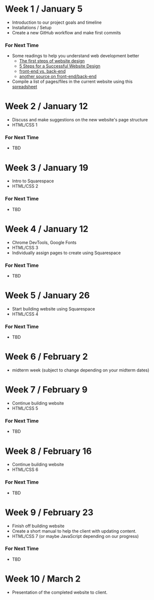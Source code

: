 # Week 1 / January 5
- Introduction to our project goals and timeline
- Installations / Setup
- Create a new GitHub workflow and make first commits

### For Next Time
- Some readings to help you understand web development better
    - <a href="http://www.dummies.com/web-design-development/site-development/the-first-steps-of-website-design/">The first steps of website design</a>
    - <a href="https://www.codementor.io/design/tutorial/how-to-design-website-ui-ux-steps">5 Steps for a Successful Website Design</a>
    - <a href="http://blog.teamtreehouse.com/i-dont-speak-your-language-frontend-vs-backend">front-end vs. back-end</a>
    - <a href="http://blog.digitaltutors.com/whats-difference-front-end-back-end/">another source on front-end/back-end</a>
- Compile a list of pages/files in the current website using this <a href="https://docs.google.com/spreadsheets/d/1Sl257UDtYyvchnLUh96k8dwSz-OttOUCVl1S2xgz894/edit#gid=0">spreadsheet</a>

# Week 2 / January 12
- Discuss and make suggestions on the new website's page structure
- HTML/CSS 1

### For Next Time
- TBD

# Week 3 / January 19
- Intro to Squarespace
- HTML/CSS 2

### For Next Time
- TBD

# Week 4 / January 12
- Chrome DevTools, Google Fonts
- HTML/CSS 3
- Individually assign pages to create using Squarespace

### For Next Time
- TBD

# Week 5 / January 26
- Start building website using Squarespace
- HTML/CSS 4

### For Next Time
- TBD

# Week 6 / February 2
- midterm week (subject to change depending on your midterm dates)

# Week 7 / February 9
- Continue building website
- HTML/CSS 5

### For Next Time
- TBD

# Week 8 / February 16
- Continue building website
- HTML/CSS 6

### For Next Time
- TBD

# Week 9 / February 23
- Finish off building website
- Create a short manual to help the client with updating content.
- HTML/CSS 7 (or maybe JavaScript depending on our progress)

### For Next Time
- TBD

# Week 10 / March 2
- Presentation of the completed website to client.
